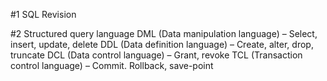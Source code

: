 #1 SQL Revision

#2 Structured query language
DML (Data manipulation language) – Select, insert, update, delete
DDL (Data definition language) – Create, alter, drop, truncate
DCL (Data control language) – Grant, revoke
TCL (Transaction control language) – Commit. Rollback, save-point
